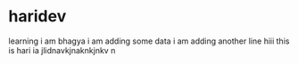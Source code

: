 # haridev
learning 
i am bhagya i am adding some data
i am adding another line
hiii this is hari
ia jlidnavkjnaknkjnkv n
